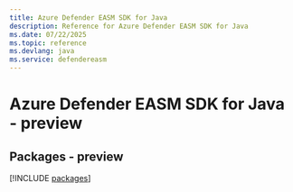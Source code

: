 ```yaml
---
title: Azure Defender EASM SDK for Java
description: Reference for Azure Defender EASM SDK for Java
ms.date: 07/22/2025
ms.topic: reference
ms.devlang: java
ms.service: defendereasm
---
```

# Azure Defender EASM SDK for Java - preview
## Packages - preview
[!INCLUDE [packages](defender-easm-index.md)]
